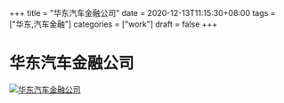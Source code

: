 +++
title = "华东汽车金融公司"
date = 2020-12-13T11:15:30+08:00
tags = ["华东,汽车金融"]
categories = ["work"]
draft = false
+++
# 华东汽车金融公司
[![华东汽车金融公司](https://pic.downk.cc/item/5f6cc64c160a154a67915ada.png)](https://pic.downk.cc/item/5f6cc64c160a154a67915ada.png)